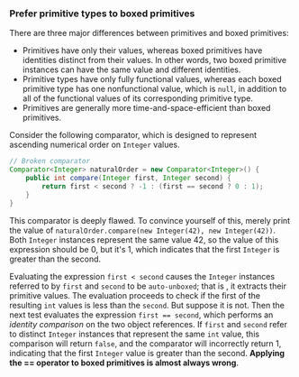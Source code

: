 ### Prefer primitive types to boxed primitives

There are three major differences between primitives and boxed primitives:

- Primitives have only their values, whereas boxed primitives have identities distinct from their values. In other words, two boxed primitive instances can have the same value and different identities.
- Primitive types have only fully functional values, whereas each boxed primitive type has one nonfunctional value, which is `null`, in addition to all of the functional values of its corresponding primitive type.
- Primitives are generally more time-and-space-efficient than boxed primitives.

Consider the following comparator, which is designed to represent ascending numerical order on `Integer` values.

```java
// Broken comparator
Comparator<Integer> naturalOrder = new Comparator<Integer>() {
	public int compare(Integer first, Integer second) {
		return first < second ? -1 : (first == second ? 0 : 1); 
	}
}
```

This comparator is deeply flawed. To convince yourself of this, merely print the value of  `naturalOrder.compare(new Integer(42), new Integer(42))`. Both `Integer` instances represent the same value 42, so the value of this expression should be 0, but it's 1, which indicates that the first `Integer` is greater than the second.

Evaluating the expression `first < second` causes the `Integer` instances referred to by `first` and `second` to be `auto-unboxed`; that is , it extracts their primitive values. The evaluation proceeds to check if the first of the resulting `int` values is less than the `second`. But suppose it is not. Then the next test evaluates the expression `first == second`, which performs an *identity comparison* on the two object references. If `first` and `second` refer to distinct `Integer` instances that represent the same `int` value, this comparison will return `false`, and the comparator will incorrectly return 1, indicating that the first `Integer` value is greater than the second. **Applying the == operator to boxed primitives is almost always wrong**.